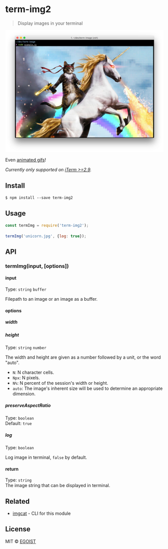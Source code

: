 # term-img2

> Display images in your terminal

![](screenshot.jpg)

Even [animated gifs](https://github.com/vdemedes/gifi)!

*Currently only supported on [iTerm >=2.9](https://www.iterm2.com/downloads.html).*


## Install

```
$ npm install --save term-img2
```


## Usage

```js
const termImg = require('term-img2');

termImg('unicorn.jpg', {log: true});
```


## API

### termImg(input, [options])

#### input

Type: `string` `buffer`

Filepath to an image or an image as a buffer.

#### options

##### width
##### height

Type: `string` `number`

The width and height are given as a number followed by a unit, or the word "auto".

- `N`: N character cells.
- `Npx`: N pixels.
- `N%`: N percent of the session's width or height.
- `auto`: The image's inherent size will be used to determine an appropriate dimension.

##### preserveAspectRatio

Type: `boolean`<br>
Default: `true`

##### log

Type: `boolean`<br>

Log image in terminal, `false` by default.

#### return

Type: `string`<br>
The image string that can be displayed in terminal.

## Related

- [imgcat](https://github.com/egoist/imgcat) - CLI for this module


## License

MIT © [EGOIST](https://github.com/egoist)
